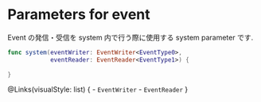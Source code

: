 #  Parameters for event

Event の発信・受信を system 内で行う際に使用する system parameter です.

```swift
func system(eventWriter: EventWriter<EventType0>,
            eventReader: EventReader<EventType1>) {
    
}
```

@Links(visualStyle: list) {
    - ``EventWriter``
    - ``EventReader``
}
